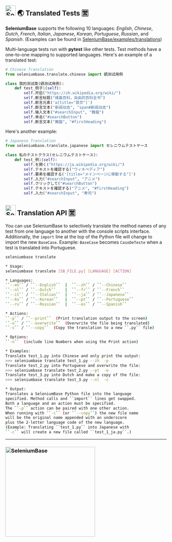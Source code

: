 <a id="language_tests"></a>

## [<img src="https://seleniumbase.github.io/img/logo6.png" title="SeleniumBase" width="32">](https://github.com/seleniumbase/SeleniumBase/) 🌏 Translated Tests 🈺

<b>SeleniumBase</b> supports the following 10 languages: <i>English</i>, <i>Chinese</i>, <i>Dutch</i>, <i>French</i>, <i>Italian</i>, <i>Japanese</i>, <i>Korean</i>, <i>Portuguese</i>, <i>Russian</i>, and <i>Spanish</i>. (Examples can be found in <a href="https://github.com/seleniumbase/SeleniumBase/tree/master/examples/translations">SeleniumBase/examples/translations</a>)

Multi-language tests run with **pytest** like other tests. Test methods have a one-to-one mapping to supported languages. Here's an example of a translated test:

```python
# Chinese Translation
from seleniumbase.translate.chinese import 硒测试用例

class 我的测试类(硒测试用例):
    def test_例子1(self):
        self.开启("https://zh.wikipedia.org/wiki/")
        self.断言标题("维基百科，自由的百科全书")
        self.断言元素('a[title="首页"]')
        self.断言文本("新闻动态", "span#新闻动态")
        self.输入文本("#searchInput", "舞龍")
        self.单击("#searchButton")
        self.断言文本("舞龍", "#firstHeading")
```

Here's another example:

```python
# Japanese Translation
from seleniumbase.translate.japanese import セレニウムテストケース

class 私のテストクラス(セレニウムテストケース):
    def test_例1(self):
        self.を開く("https://ja.wikipedia.org/wiki/")
        self.テキストを確認する("ウィキペディア")
        self.要素を確認する('[title="メインページに移動する"]')
        self.入力("#searchInput", "アニメ")
        self.クリックして("#searchButton")
        self.テキストを確認する("アニメ", "#firstHeading")
        self.入力("#searchInput", "寿司")
```

<a id="translation_api"></a>
<h2><img src="https://seleniumbase.github.io/img/logo6.png" title="SeleniumBase" width="32" /> Translation API 🈺</h2>

You can use SeleniumBase to selectively translate the method names of any test from one language to another with the console scripts interface. Additionally, the ``import`` line at the top of the Python file will change to import the new ``BaseCase``. Example: ``BaseCase`` becomes ``CasoDeTeste`` when a test is translated into Portuguese.

```bash
seleniumbase translate
```

```bash
* Usage:
seleniumbase translate [SB_FILE.py] [LANGUAGE] [ACTION]

* Languages:
``--en`` / ``--English``  |  ``--zh`` / ``--Chinese``
``--nl`` / ``--Dutch``    |  ``--fr`` / ``--French``
``--it`` / ``--Italian``  |  ``--ja`` / ``--Japanese``
``--ko`` / ``--Korean``   |  ``--pt`` / ``--Portuguese``
``--ru`` / ``--Russian``  |  ``--es`` / ``--Spanish``

* Actions:
``-p`` / ``--print``  (Print translation output to the screen)
``-o`` / ``--overwrite``  (Overwrite the file being translated)
``-c`` / ``--copy``  (Copy the translation to a new ``.py`` file)

* Options:
``-n``  (include line Numbers when using the Print action)

* Examples:
Translate test_1.py into Chinese and only print the output:
>>> seleniumbase translate test_1.py --zh  -p
Translate test_2.py into Portuguese and overwrite the file:
>>> seleniumbase translate test_2.py --pt  -o
Translate test_3.py into Dutch and make a copy of the file:
>>> seleniumbase translate test_3.py --nl  -c

* Output:
Translates a SeleniumBase Python file into the language
specified. Method calls and ``import`` lines get swapped.
Both a language and an action must be specified.
The ``-p`` action can be paired with one other action.
When running with ``-c`` (or ``--copy``) the new file name
will be the original name appended with an underscore
plus the 2-letter language code of the new language.
(Example: Translating ``test_1.py`` into Japanese with
``-c`` will create a new file called ``test_1_ja.py``.)
```

--------

<h3 align="left"><a href="https://github.com/seleniumbase/SeleniumBase/"><img src="https://seleniumbase.github.io/cdn/img/super_logo_m.png" title="SeleniumBase" width="280" /></a></h3>
